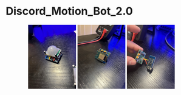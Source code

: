 # Discord_Motion_Bot_2.0

<p align="center">
<!--   <img src= "IMG_7272.JPEG" width="25%" > -->
  <img src= "IMG_7393.JPEG" width="25%" >
  <img src= "IMG_7390.JPEG" width="25%" >
  <img src= "IMG_7304.JPEG" width="25%" >
</p>
